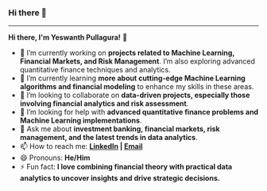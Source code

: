 ### Hi there 👋


---

**Hi there, I'm Yeswanth Pullagura!** 👋

- 🔭 I’m currently working on **projects related to Machine Learning, Financial Markets, and Risk Management**. I’m also exploring advanced quantitative finance techniques and analytics.
- 🌱 I’m currently learning **more about cutting-edge Machine Learning algorithms and financial modeling** to enhance my skills in these areas.
- 👯 I’m looking to collaborate on **data-driven projects, especially those involving financial analytics and risk assessment**.
- 🤔 I’m looking for help with **advanced quantitative finance problems and Machine Learning implementations**.
- 💬 Ask me about **investment banking, financial markets, risk management, and the latest trends in data analytics**.
- 📫 How to reach me: **[LinkedIn](https://www.linkedin.com/in/yeswanthpullagura/) | [Email](mailto:Yesh10015@gamil.com)**
- 😄 Pronouns: **He/Him**
- ⚡ Fun fact: **I love combining financial theory with practical data analytics to uncover insights and drive strategic decisions.**


